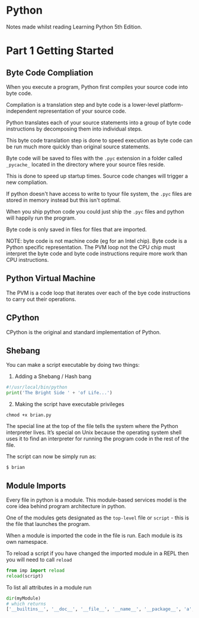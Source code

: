 # Python
Notes made whilst reading Learning Python 5th Edition.

# Part 1 Getting Started

## Byte Code Compliation
When you execute a program, Python first compiles your source code into byte code.

Compilation is a translation step and byte code is a lower-level platform-independent representation of your source code.

Python translates each of your source statements into a group of byte code instructions by decomposing them into individual steps.

This byte code translation step is done to speed execution as byte code can be run much more quickly than original source statements.

Byte code will be saved to files with the `.pyc` extension in a folder called `_pycache_` located in the directory where your source files reside.

This is done to speed up startup times. Source code changes will trigger a new compliation.

If python doesn't have access to write to tyour file system, the `.pyc` files are stored in memory instead but this isn't optimal. 

When you ship python code you could just ship the `.pyc` files and python will happily run the program.

Byte code is only saved in files for files that are imported.

NOTE: byte code is not machine code (eg for an Intel chip). Byte code is a Python specific representation. The PVM loop not the CPU chip must interpret the byte code and byte code instructions require more work than CPU instructions.

## Python Virtual Machine
The PVM is a code loop that iterates over each of the bye code instructions to carry out their operations.

## CPython
CPython is the original and standard implementation of Python.

## Shebang
You can make a script executable by doing two things:

1. Adding a Shebang / Hash bang
```py
#!/usr/local/bin/python
print('The Bright Side ' + 'of Life...')
```
2. Making the script have executable privileges
```
chmod +x brian.py
```

The special line at the top of the file tells the system where the Python interpreter lives. It’s special on Unix because the operating system shell uses it to find an interpreter for running the program code in the rest of the file.

The script can now be simply run as:
```
$ brian
```

## Module Imports
Every file in python is a module. This module-based services model is the core idea behind program architecture in python.

One of the modules gets designated as the `top-level` file or `script` - this is the file that launches the program.

When a module is imported the code in the file is run. Each module is its own namespace.

To reload a script if you have changed the imported module in a REPL then you will need to call `reload`
```py
from imp import reload 
reload(script)
```

To list all attributes in a module run
```py
dir(myModule) 
# which returns
['__builtins__', '__doc__', '__file__', '__name__', '__package__', 'a', 'b', 'c']
```


